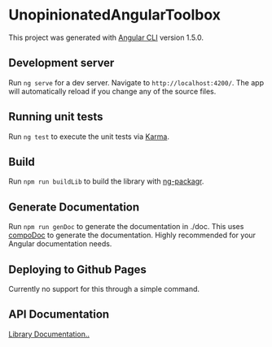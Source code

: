 # UnopinionatedAngularToolbox

This project was generated with [Angular CLI](https://github.com/angular/angular-cli) version 1.5.0.

## Development server

Run `ng serve` for a dev server. Navigate to `http://localhost:4200/`. The app will automatically reload if you change any of the source files.

## Running unit tests

Run `ng test` to execute the unit tests via [Karma](https://karma-runner.github.io).

## Build
Run `npm run buildLib` to build the library with [ng-packagr](https://github.com/dherges/ng-packagr). 

## Generate Documentation
Run `npm run genDoc` to generate the documentation in ./doc.  This uses [compoDoc](https://compodoc.github.io/website/guides/getting-started.html)
to generate the documentation.  Highly recommended for your Angular documentation needs.

## Deploying to Github Pages
Currently no support for this through a simple command.

## API Documentation
[Library Documentation..](https://tme321.github.io/Unopinionated-Angular/) 
